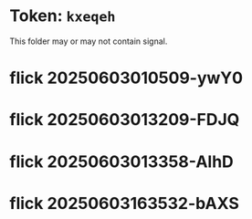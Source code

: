 # Token: `kxeqeh`

This folder may or may not contain signal.
# flick 20250603010509-ywY0
# flick 20250603013209-FDJQ
# flick 20250603013358-AlhD
# flick 20250603163532-bAXS
